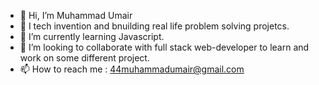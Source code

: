 - 👋 Hi, I’m Muhammad Umair
- 👀 I  tech invention and bnuilding real life problem solving projetcs.
- 🌱 I’m currently learning Javascript.
- 💞️ I’m looking to collaborate with full stack web-developer to learn and work on some different project.
- 📫 How to reach me : 44muhammadumair@gmail.com


<!---
Muhammad-Umair-80/Muhammad-Umair-80 is a ✨ special ✨ repository because its `README.md` (this file) appears on your GitHub profile.
You can click the Preview link to take a look at your changes.
--->

